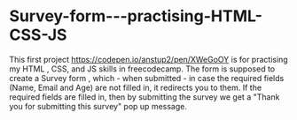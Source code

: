 # Survey-form---practising-HTML-CSS-JS

This first project https://codepen.io/anstup2/pen/XWeGoOY is for practising my HTML , CSS, and JS skills in freecodecamp.
The form is supposed to create a Survey form ,  which - when submitted - in case the required fields (Name, Email and Age) are not filled in, it redirects you to them.
If the required fields are filled in, then by submitting the survey we get a "Thank you for submitting this survey" pop up message.
